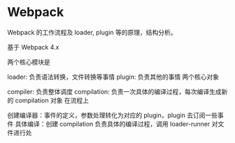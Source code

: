 # Webpack

Webpack 的工作流程及 loader, plugin 等的原理，结构分析。

基于 Webpack 4.x

两个核心模块是

loader: 负责语法转换，文件转换等事情
plugin: 负责其他的事情
两个核心对象

compiler: 负责整体调度
compilation: 负责一次具体的编译过程，每次编译生成新的 compilation 对象
在流程上

创建编译器：事件的定义，参数处理转化为对应的 plugin，plugin 去订阅一些事件
具体编译：创建 compilation 负责具体的编译过程，调用 loader-runner 对文件进行处
